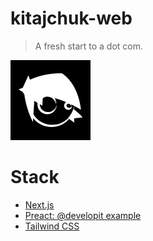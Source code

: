 kitajchuk-web
=============

> A fresh start to a dot com.

<img src="./public/img/kitajchuk_app_icon.png" width="128" />

# Stack

- [Next.js](https://nextjs.org)
- [Preact: @developit example](https://github.com/developit/nextjs-preact-demo)
- [Tailwind CSS](https://tailwindcss.com)